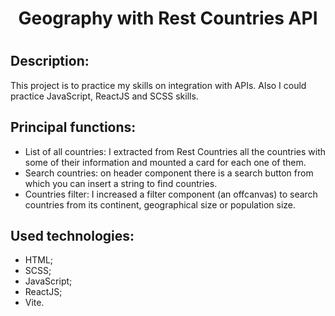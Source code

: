 <h1 align="center">Geography with Rest Countries API<h1>

## Description:

This project is to practice my skills on integration with APIs. Also I could practice JavaScript, ReactJS and SCSS skills.

## Principal functions:

- List of all countries: I extracted from Rest Countries all the countries with some of their information and mounted a card for each one of them.
- Search countries: on header component there is a search button from which you can insert a string to find countries.
- Countries filter: I increased a filter component (an offcanvas) to search countries from its continent, geographical size or population size.

## Used technologies:

- HTML;
- SCSS;
- JavaScript;
- ReactJS;
- Vite.

##
